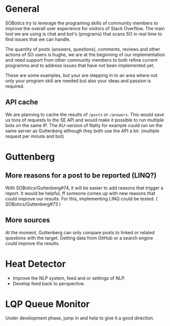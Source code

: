 # General

SOBotics try to leverage the programing skills of community members to improve the overall user experience for visitors of Stack Overflow. 
The main tool we are using is chat and bot's (programs) that scans SO in real time to find issues that we can handle.

The quantity of posts (answers, questions), comments, reviews and other actions of SO users is hughe, we are at the beginning of our implementation and need support from other community members to both refine current programms and to address issues that have not been implemented yet.

These are some examples, but your are stepping in to an area where not only your program skill are needed but also your ideas and passion is required.

## API cache

We are planning to cache the results of `/posts` or `/answers`. This would save us tons of requests to the SE API and would make it possible to run multiple bots on the same IP.
The AU-version of Natty for example could run on the same server as Guttenberg although they both use the API a lot. (multiple request per minute and bot)

# Guttenberg

## More reasons for a post to be reported (LINQ?)

With SOBotics/Guttenberg#74, it will be easier to add reasons that trigger a report.
It would be helpful, ff someone comes up with new reasons that could improve our results. For this, implementing LINQ could be tested. ( SOBotics/Guttenberg#73 )

## More sources

At the moment, Guttenberg can only compare posts to linked or related questions with the target. Getting data from GitHub or a search engine could improve the results.

# Heat Detector

- Improve the NLP system, feed and or settings of NLP.
- Develop feed back to perspective.

# LQP Queue Monitor

Under development phase, jump in and help to give it a good direction.
